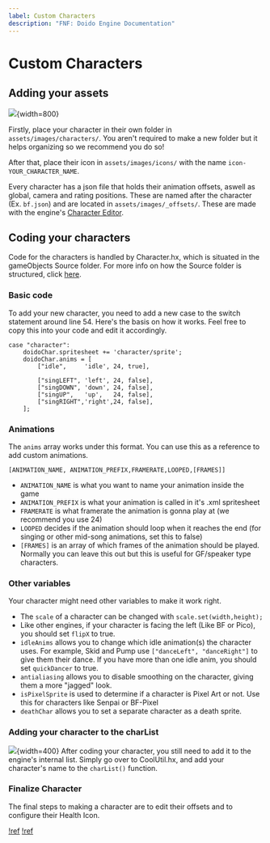 ```yaml
---
label: Custom Characters
description: "FNF: Doido Engine Documentation"
---
```


# Custom Characters

## Adding your assets

![](https://doidoteam.github.io/img/character_folders.png){width=800}

Firstly, place your character in their own folder in `assets/images/characters/`. You aren't required to make a new folder but it helps organizing so we recommend you do so!

After that, place their icon in `assets/images/icons/` with the name `icon-YOUR_CHARACTER_NAME`.

Every character has a json file that holds their animation offsets, aswell as global, camera and rating positions. These are named after the character (Ex. `bf.json`) and are located in `assets/images/_offsets/`. These are made with the engine's [Character Editor](/editors/offset/).

## Coding your characters

Code for the characters is handled by Character.hx, which is situated in the gameObjects Source folder. For more info on how the Source folder is structured, click [here](/getting-started/source_structure).

### Basic code
To add your new character, you need to add a new case to the switch statement around line 54. Here's the basis on how it works. Feel free to copy this into your code and edit it accordingly.
```
case "character":
	doidoChar.spritesheet += 'character/sprite';
	doidoChar.anims = [
		["idle", 	 'idle', 24, true],

		["singLEFT", 'left', 24, false],
		["singDOWN", 'down', 24, false],
		["singUP",   'up', 	 24, false],
		["singRIGHT",'right',24, false],
	];
```

### Animations
The `anims` array works under this format. You can use this as a reference to add custom animations.

```
[ANIMATION_NAME, ANIMATION_PREFIX,FRAMERATE,LOOPED,[FRAMES]]
```
- `ANIMATION_NAME` is what you want to name your animation inside the game
- `ANIMATION_PREFIX` is what your animation is called in it's .xml spritesheet
- `FRAMERATE` is what framerate the animation is gonna play at (we recommend you use 24)
- `LOOPED` decides if the animation should loop when it reaches the end (for singing or other mid-song animations, set this to false)
- `[FRAMES]` is an array of which frames of the animation should be played. Normally you can leave this out but this is useful for GF/speaker type characters.

### Other variables
Your character might need other variables to make it work right.
- The `scale` of a character can be changed with `scale.set(width,height);`
- Like other engines, if your character is facing the left (Like BF or Pico), you should set `flipX` to true.
- `idleAnims` allows you to change which idle animation(s) the character uses. For example, Skid and Pump use `["danceLeft", "danceRight"]` to give them their dance. If you have more than one idle anim, you should set `quickDancer` to true.
- `antialiasing` allows you to disable smoothing on the character, giving them a more "jagged" look.
- `isPixelSprite` is used to determine if a character is Pixel Art or not. Use this for characters like Senpai or BF-Pixel
- `deathChar` allows you to set a separate character as a death sprite.

### Adding your character to the charList
![](https://doidoteam.github.io/img/charlist.png){width=400}
After coding your character, you still need to add it to the engine's internal list. Simply go over to CoolUtil.hx, and add your character's name to the `charList()` function.

### Finalize Character
The final steps to making a character are to edit their offsets and to configure their Health Icon.

[!ref](/editors/offset/)
[!ref](/objects/icons/)